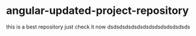 # angular-updated-project-repository
this is a best repository just check it now
dsdsdsdsdsdsdsdsdsdsdsdsdsds
